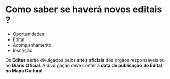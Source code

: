 # Como saber se haverá novos editais ? 

- Oportunidades
- Edital
- Acompanhamento
- Inscrição

Os **Editas** serão divulgados pelos **sites oficiais** dos orgãos responsáveis ou no **Diário Oficial**. A divulgação deve conter a **data de publicação do Edital no Mapa Cultural**.  